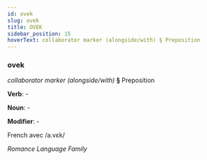 ```yaml
---
id: ovek
slug: ovek
title: OVEK
sidebar_position: 15
hoverText: collaborator marker (alongside/with) § Preposition
---
```


### ovek

*collaborator marker (alongside/with)* **§** Preposition

**Verb**: -

**Noun**: -

**Modifier**: -

French avec /a.vɛk/

*Romance Language Family*